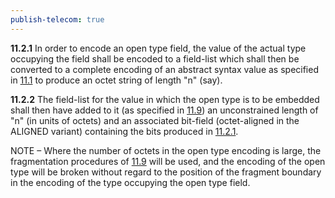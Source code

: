```yaml
---
publish-telecom: true
---
```


**11.2.1** In order to encode an open type field, the value of the actual type occupying the field shall be encoded to a field-list which shall then be converted to a complete encoding of an abstract syntax value as specified in [11.1](./11.1%20Production%20of%20the%20complete%20encoding.md) to produce an octet string of length "n" (say). <a id="^ce0e75"></a>

**11.2.2** The field-list for the value in which the open type is to be embedded shall then have added to it (as specified in [11.9](./11.9%20General%20rules%20for%20encoding%20a%20length%20determinant.md)) an unconstrained length of "n" (in units of octets) and an associated bit-field (octet-aligned in the ALIGNED variant) containing the bits produced in [11.2.1](11.2%20Open%20type%20fields.md#user-content-^ce0e75).

NOTE – Where the number of octets in the open type encoding is large, the fragmentation procedures of [11.9](./11.9%20General%20rules%20for%20encoding%20a%20length%20determinant.md) will be used, and the encoding of the open type will be broken without regard to the position of the fragment boundary in the encoding of the type occupying the open type field.
